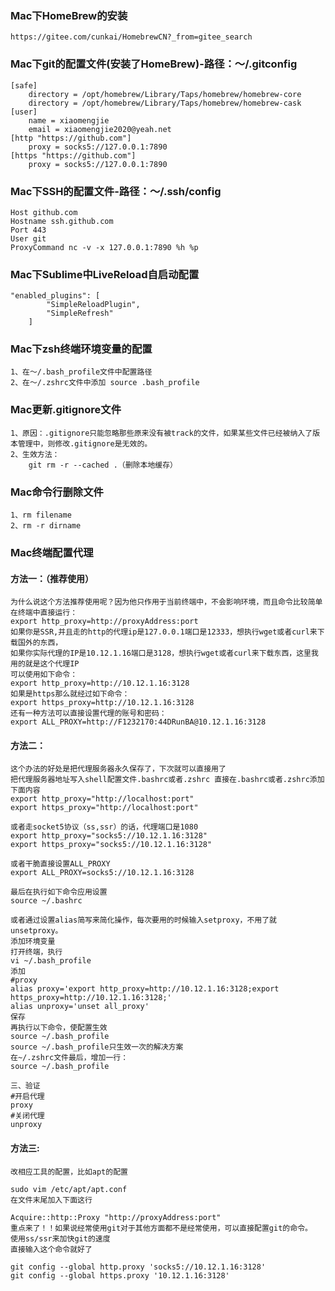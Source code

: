 ### Mac下HomeBrew的安装
	https://gitee.com/cunkai/HomebrewCN?_from=gitee_search

### Mac下git的配置文件(安装了HomeBrew)-路径：～/.gitconfig
	[safe]
		directory = /opt/homebrew/Library/Taps/homebrew/homebrew-core
		directory = /opt/homebrew/Library/Taps/homebrew/homebrew-cask
	[user]
		name = xiaomengjie
		email = xiaomengjie2020@yeah.net
	[http "https://github.com"]
		proxy = socks5://127.0.0.1:7890
	[https "https://github.com"]
		proxy = socks5://127.0.0.1:7890

### Mac下SSH的配置文件-路径：～/.ssh/config
	Host github.com
	Hostname ssh.github.com
	Port 443
	User git
	ProxyCommand nc -v -x 127.0.0.1:7890 %h %p

### Mac下Sublime中LiveReload自启动配置
	"enabled_plugins": [
        	"SimpleReloadPlugin",
        	"SimpleRefresh"
        ]

### Mac下zsh终端环境变量的配置
	1、在～/.bash_profile文件中配置路径
	2、在～/.zshrc文件中添加 source .bash_profile

### Mac更新.gitignore文件
	1、原因：.gitignore只能忽略那些原来没有被track的文件，如果某些文件已经被纳入了版本管理中，则修改.gitignore是无效的。
	2、生效方法：
		git rm -r --cached .（删除本地缓存）

### Mac命令行删除文件
	1、rm filename
	2、rm -r dirname

### Mac终端配置代理
#### 方法一：（推荐使用）
	为什么说这个方法推荐使用呢？因为他只作用于当前终端中，不会影响环境，而且命令比较简单
	在终端中直接运行：
	export http_proxy=http://proxyAddress:port
	如果你是SSR,并且走的http的代理ip是127.0.0.1端口是12333，想执行wget或者curl来下载国外的东西，
	如果你实际代理的IP是10.12.1.16端口是3128，想执行wget或者curl来下载东西，这里我用的就是这个代理IP
	可以使用如下命令：
	export http_proxy=http://10.12.1.16:3128
	如果是https那么就经过如下命令：
	export https_proxy=http://10.12.1.16:3128
	还有一种方法可以直接设置代理的账号和密码：
	export ALL_PROXY=http://F1232170:44DRunBA@10.12.1.16:3128

#### 方法二：
	这个办法的好处是把代理服务器永久保存了，下次就可以直接用了
	把代理服务器地址写入shell配置文件.bashrc或者.zshrc 直接在.bashrc或者.zshrc添加下面内容
	export http_proxy="http://localhost:port"
	export https_proxy="http://localhost:port"

	或者走socket5协议（ss,ssr）的话，代理端口是1080
	export http_proxy="socks5://10.12.1.16:3128"
	export https_proxy="socks5://10.12.1.16:3128"

	或者干脆直接设置ALL_PROXY
	export ALL_PROXY=socks5://10.12.1.16:3128

	最后在执行如下命令应用设置
	source ~/.bashrc

	或者通过设置alias简写来简化操作，每次要用的时候输入setproxy，不用了就unsetproxy。
	添加环境变量
	打开终端，执行
	vi ~/.bash_profile
	添加
	#proxy
	alias proxy='export http_proxy=http://10.12.1.16:3128;export https_proxy=http://10.12.1.16:3128;'
	alias unproxy='unset all_proxy'
	保存
	再执行以下命令，使配置生效
	source ~/.bash_profile
	source ~/.bash_profile只生效一次的解决方案
	在~/.zshrc文件最后，增加一行：
	source ~/.bash_profile

	三、验证
	#开启代理
	proxy
	#关闭代理
	unproxy

#### 方法三:
	改相应工具的配置，比如apt的配置

	sudo vim /etc/apt/apt.conf
	在文件末尾加入下面这行

	Acquire::http::Proxy "http://proxyAddress:port"
	重点来了！！如果说经常使用git对于其他方面都不是经常使用，可以直接配置git的命令。
	使用ss/ssr来加快git的速度
	直接输入这个命令就好了

	git config --global http.proxy 'socks5://10.12.1.16:3128' 
	git config --global https.proxy '10.12.1.16:3128'

